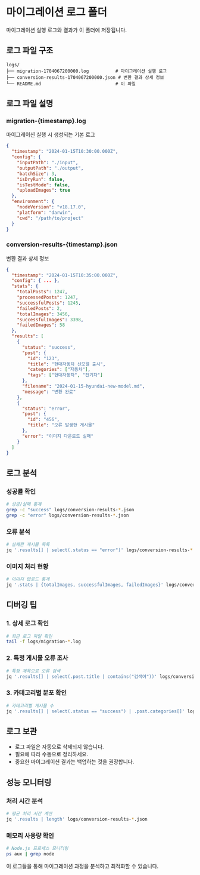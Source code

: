 # 마이그레이션 로그 폴더

마이그레이션 실행 로그와 결과가 이 폴더에 저장됩니다.

## 로그 파일 구조

```
logs/
├── migration-1704067200000.log          # 마이그레이션 실행 로그
├── conversion-results-1704067200000.json # 변환 결과 상세 정보
└── README.md                            # 이 파일
```

## 로그 파일 설명

### migration-{timestamp}.log
마이그레이션 실행 시 생성되는 기본 로그
```json
{
  "timestamp": "2024-01-15T10:30:00.000Z",
  "config": {
    "inputPath": "./input",
    "outputPath": "./output",
    "batchSize": 3,
    "isDryRun": false,
    "isTestMode": false,
    "uploadImages": true
  },
  "environment": {
    "nodeVersion": "v18.17.0",
    "platform": "darwin",
    "cwd": "/path/to/project"
  }
}
```

### conversion-results-{timestamp}.json
변환 결과 상세 정보
```json
{
  "timestamp": "2024-01-15T10:35:00.000Z",
  "config": { ... },
  "stats": {
    "totalPosts": 1247,
    "processedPosts": 1247,
    "successfulPosts": 1245,
    "failedPosts": 2,
    "totalImages": 3456,
    "successfulImages": 3398,
    "failedImages": 58
  },
  "results": [
    {
      "status": "success",
      "post": {
        "id": "123",
        "title": "현대자동차 신모델 출시",
        "categories": ["자동차"],
        "tags": ["현대자동차", "전기차"]
      },
      "filename": "2024-01-15-hyundai-new-model.md",
      "message": "변환 완료"
    },
    {
      "status": "error",
      "post": {
        "id": "456",
        "title": "오류 발생한 게시물"
      },
      "error": "이미지 다운로드 실패"
    }
  ]
}
```

## 로그 분석

### 성공률 확인
```bash
# 성공/실패 통계
grep -c "success" logs/conversion-results-*.json
grep -c "error" logs/conversion-results-*.json
```

### 오류 분석
```bash
# 실패한 게시물 목록
jq '.results[] | select(.status == "error")' logs/conversion-results-*.json
```

### 이미지 처리 현황
```bash
# 이미지 업로드 통계
jq '.stats | {totalImages, successfulImages, failedImages}' logs/conversion-results-*.json
```

## 디버깅 팁

### 1. 상세 로그 확인
```bash
# 최근 로그 파일 확인
tail -f logs/migration-*.log
```

### 2. 특정 게시물 오류 조사
```bash
# 특정 제목으로 오류 검색
jq '.results[] | select(.post.title | contains("검색어"))' logs/conversion-results-*.json
```

### 3. 카테고리별 분포 확인
```bash
# 카테고리별 게시물 수
jq '.results[] | select(.status == "success") | .post.categories[]' logs/conversion-results-*.json | sort | uniq -c
```

## 로그 보관

- 로그 파일은 자동으로 삭제되지 않습니다.
- 필요에 따라 수동으로 정리하세요.
- 중요한 마이그레이션 결과는 백업하는 것을 권장합니다.

## 성능 모니터링

### 처리 시간 분석
```bash
# 평균 처리 시간 계산
jq '.results | length' logs/conversion-results-*.json
```

### 메모리 사용량 확인
```bash
# Node.js 프로세스 모니터링
ps aux | grep node
```

이 로그들을 통해 마이그레이션 과정을 분석하고 최적화할 수 있습니다. 